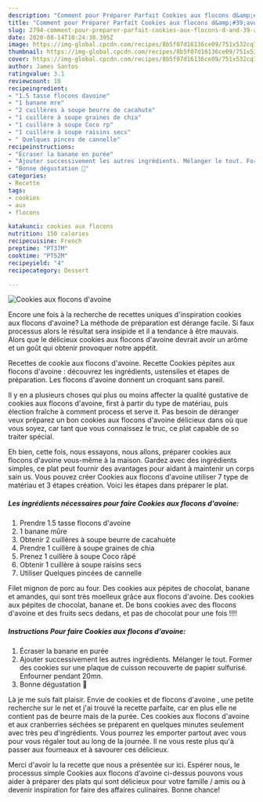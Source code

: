 ```yaml
---
description: "Comment pour Préparer Parfait Cookies aux flocons d&amp;#39;avoine"
title: "Comment pour Préparer Parfait Cookies aux flocons d&amp;#39;avoine"
slug: 2794-comment-pour-preparer-parfait-cookies-aux-flocons-d-and-39-avoine
date: 2020-08-14T10:24:38.395Z
image: https://img-global.cpcdn.com/recipes/8b5f07d16136ce09/751x532cq70/cookies-aux-flocons-davoine-photo-principale-de-la-recette.jpg
thumbnail: https://img-global.cpcdn.com/recipes/8b5f07d16136ce09/751x532cq70/cookies-aux-flocons-davoine-photo-principale-de-la-recette.jpg
cover: https://img-global.cpcdn.com/recipes/8b5f07d16136ce09/751x532cq70/cookies-aux-flocons-davoine-photo-principale-de-la-recette.jpg
author: James Santos
ratingvalue: 3.1
reviewcount: 10
recipeingredient:
- "1.5 tasse flocons davoine"
- "1 banane mre"
- "2 cuillères à soupe beurre de cacahute"
- "1 cuillère à soupe graines de chia"
- "1 cuillère à soupe Coco rp"
- "1 cuillère à soupe raisins secs"
- " Quelques pinces de cannelle"
recipeinstructions:
- "Écraser la banane en purée"
- "Ajouter successivement les autres ingrédients. Mélanger le tout. Former des cookies sur une plaque de cuisson recouverte de papier sulfurisé. Enfourner pendant 20mn."
- "Bonne dégustation 🤗"
categories:
- Recette
tags:
- cookies
- aux
- flocons

katakunci: cookies aux flocons 
nutrition: 150 calories
recipecuisine: French
preptime: "PT37M"
cooktime: "PT52M"
recipeyield: "4"
recipecategory: Dessert

---
```



![Cookies aux flocons d&#39;avoine](https://img-global.cpcdn.com/recipes/8b5f07d16136ce09/751x532cq70/cookies-aux-flocons-davoine-photo-principale-de-la-recette.jpg)

Encore une fois à la recherche de recettes uniques d'inspiration cookies aux flocons d&#39;avoine? La méthode de préparation est dérange facile. Si faux processus alors le résultat sera insipide et il a tendance à être mauvais. Alors que le délicieux cookies aux flocons d&#39;avoine devrait avoir un arôme et un goût qui obtenir provoquer notre appétit.

Recettes de cookie aux flocons d&#39;avoine. Recette Cookies pépites aux flocons d&#39;avoine : découvrez les ingrédients, ustensiles et étapes de préparation. Les flocons d&#39;avoine donnent un croquant sans pareil.

Il y en a plusieurs choses qui plus ou moins affecter la qualité gustative de cookies aux flocons d&#39;avoine, first à partir du type de matériau, puis élection fraîche à comment process et serve it. Pas besoin de déranger veux préparez un bon cookies aux flocons d&#39;avoine délicieux dans où que vous soyez, car tant que vous connaissez le truc, ce plat capable de so traiter spécial.


Eh bien, cette fois, nous essayons, nous allons, préparer cookies aux flocons d&#39;avoine vous-même à la maison. Gardez avec des ingrédients simples, ce plat peut fournir des avantages pour aidant à maintenir un corps sain us. Vous pouvez créer Cookies aux flocons d&#39;avoine utiliser 7 type de matériau et 3 étapes création. Voici les étapes dans préparer le plat.

<!--inarticleads1-->

##### Les ingrédients nécessaires pour faire Cookies aux flocons d&#39;avoine:

1. Prendre 1.5 tasse flocons d&#39;avoine
1.  1 banane mûre
1. Obtenir 2 cuillères à soupe beurre de cacahuète
1. Prendre 1 cuillère à soupe graines de chia
1. Prenez 1 cuillère à soupe Coco râpé
1. Obtenir 1 cuillère à soupe raisins secs
1. Utiliser  Quelques pincées de cannelle


Filet mignon de porc au four. Des cookies aux pépites de chocolat, banane et amandes, qui sont très moelleux grâce aux flocons d&#39;avoine. Des cookies aux pépites de chocolat, banane et. De bons cookies avec des flocons d&#39;avoine et des fruits secs dedans, et pas de chocolat pour une fois !!!! 

<!--inarticleads2-->

##### Instructions Pour faire Cookies aux flocons d&#39;avoine:

1. Écraser la banane en purée
1. Ajouter successivement les autres ingrédients. Mélanger le tout. Former des cookies sur une plaque de cuisson recouverte de papier sulfurisé. Enfourner pendant 20mn.
1. Bonne dégustation 🤗


Là je me suis fait plaisir. Envie de cookies et de flocons d&#39;avoine , une petite recherche sur le net et j&#39;ai trouvé la recette parfaite, car en plus elle ne contient pas de beurre mais de la purée. Ces cookies aux flocons d&#39;avoine et aux cranberries séchées se préparent en quelques minutes seulement avec très peu d&#39;ingrédients. Vous pourrez les emporter partout avec vous pour vous régaler tout au long de la journée. Il ne vous reste plus qu&#39;à passer aux fourneaux et à savourer ces délicieux. 


Merci d'avoir lu la recette que nous a présentée sur ici. Espérer nous, le processus simple Cookies aux flocons d&#39;avoine ci-dessus pouvons vous aider à préparer des plats qui sont délicieux pour votre famille / amis ou à devenir inspiration for faire des affaires culinaires. Bonne chance!
